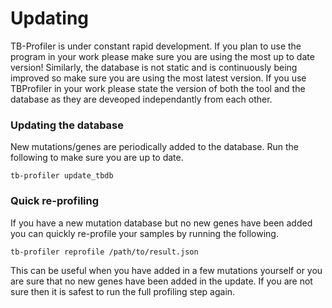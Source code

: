 # Updating

TB-Profiler is under constant rapid development. If you plan to use the program in your work please make sure you are using the most up to date version! Similarly, the database is not static and is continuously being improved so make sure you are using the most latest version. If you use TBProfiler in your work please state the version of both the tool and the database as they are deveoped independantly from each other.

### Updating the database

New mutations/genes are periodically added to the database. Run the following to make sure you are up to date.

```
tb-profiler update_tbdb
```

### Quick re-profiling

If you have a new mutation database but no new genes have been added you can quickly re-profile your samples by running the following.

```
tb-profiler reprofile /path/to/result.json
```

This can be useful when you have added in a few mutations yourself or you are sure that no new genes have been added in the update. If you are not sure then it is safest to run the full profiling step again.
